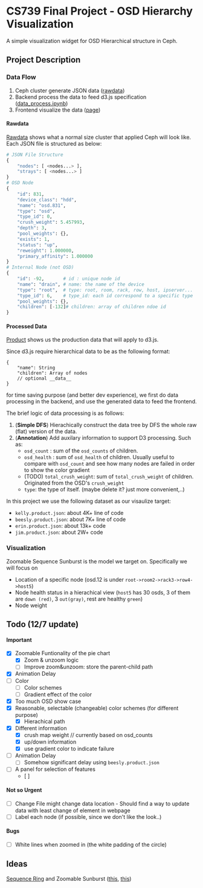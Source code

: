 # CS739 Final Project - OSD Hierarchy Visualization

A simple visualization widget for OSD Hierarchical structure in Ceph.



## Project Description

### Data Flow

1. Ceph cluster generate JSON data ([rawdata](./data/rawdata))
2. Backend process the data to feed d3.js specification ([data_process.ipynb](./data/data_process.ipynb))
3. Frontend visualize the data ([page](./index.html))

#### Rawdata

[Rawdata](./data/rawdata) shows what a normal size cluster that applied Ceph will look like. Each JSON file is structured as below:

```python
# JSON File Structure
{
    "nodes": [ <nodes...> ],
    "strays": [ <nodes...> ]
}
# OSD Node
{
    "id": 831,
    "device_class": "hdd",
    "name": "osd.831",
    "type": "osd",
    "type_id": 0,
    "crush_weight": 5.457993,
    "depth": 3,
    "pool_weights": {},
    "exists": 1,
    "status": "up",
    "reweight": 1.000000,
    "primary_affinity": 1.000000
}
# Internal Node (not OSD)
{
    "id": -92,		 # id : unique node id
    "name": "drain", # name: the name of the device
    "type": "root",  # type: root, room, rack, row, host, ipserver...
    "type_id": 6,    # type_id: each id correspond to a specific type
    "pool_weights": {},
    "children": [-132]# children: array of children ndoe id
}
```



#### Processed Data

[Product](./data/product) shows us the production data that will apply to d3.js.

Since d3.js require hierarchical data to be as the following format:

```
{
    "name": String
    "children": Array of nodes
    // optional __data__
}
```

for time saving purpose (and better dev experience), we first do data processing in the backend, and use the generated data to feed the frontend.

The brief logic of data processing is as follows:

1. (**Simple DFS**) Hierachically construct the data tree by DFS the whole raw (flat) version of the data.
2. (**Annotation**) Add auxilary information to support D3 processing. Such as:
   - `osd_count` : sum of the `osd_counts` of children.
   - `osd_health` : sum of `osd_health` of children. Usually useful to compare with `osd_count` and see how many nodes are failed in order to show the color gradient
   - (TODO) `total_crush_weight`: sum of `total_crush_weight` of children. Originated from the OSD's `crush_weight`
   - `type`: the type of itself. (maybe delete it? just more convenient,..)

In this project we use the following dataset as our visaulize target:

- `kelly.product.json`: about 4K+ line of code
- `beesly.product.json`: about 7K+ line of code
- `erin.product.json`: about 13k+ code
- `jim.product.json`: about 2W+ code



### Visualization

Zoomable Sequence Sunburst is the model we target on. Specifically we will focus on

- Location of a specific node (osd.12 is under `root->room2->rack3->row4->host5`)
- Node health status in a hierachical view (`host5` has 30 osds, 3 of them are `down (red)`, 3 `out(gray)`, rest are healthy `green`)
- Node weight



## Todo (12/7 update)

#### Important

- [x] Zoomable Funtionality of the pie chart
  - [x] Zoom & unzoom logic
  - [ ] Improve zoom&unzoom: store the parent-child path
- [x] Animation Delay
- [ ] Color
  - [ ] Color schemes
  - [ ] Gradient effect of the color
- [x] Too much OSD show case
- [x] Reasonable, selectable (changeable) color schemes (for different purpose)
  - [x] Hierachical path
- [x] Different information
  - [x] crush map weight // currently based on osd_counts
  - [x] up/down information
  - [x] use gradient color to indicate failure
- [ ] Animation Delay
  - [ ] Somehow significant delay using `beesly.product.json`
- [ ] A panel for selection of features
  - [ ] 

#### Not so Urgent

- [ ] Change File might change data location - Should find a way to update data with least change of element in webpage
- [ ] Label each node (if possible, since we don't like the look..)

#### Bugs

- [ ] White lines when zoomed in (the white padding of the circle)





## Ideas

[Sequence Ring](./themes/visit-sequence) and Zoomable Sunburst ([this](https://bl.ocks.org/vasturiano/12da9071095fbd4df434e60d52d2d58d), [this](https://beta.observablehq.com/@mbostock/d3-sunburst))